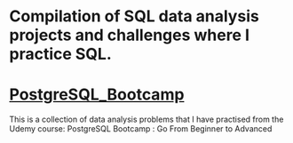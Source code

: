 # Compilation of SQL data analysis projects and challenges where I practice SQL. 

# [PostgreSQL_Bootcamp](PostgreSQL_Bootcamp)
This is a collection of data analysis problems that I have practised from the Udemy course: PostgreSQL Bootcamp : Go From Beginner to Advanced


